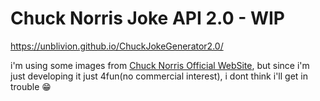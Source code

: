 # Chuck Norris Joke API 2.0 - WIP
https://unblivion.github.io/ChuckJokeGenerator2.0/

i'm using some images from [Chuck Norris Official WebSite](https://chucknorris.com/),
but since i'm just developing it just 4fun(no commercial interest), i dont think i'll get in trouble :grin: